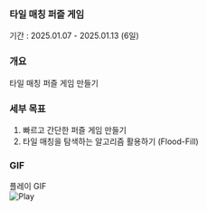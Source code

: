 ### 타일 매칭 퍼즐 게임

기간 : 2025.01.07 - 2025.01.13 (6일)

### 개요
타일 매칭 퍼즐 게임 만들기

### 세부 목표
1. 빠르고 간단한 퍼즐 게임 만들기
2. 타일 매칭을 탐색하는 알고리즘 활용하기 (Flood-Fill)

### GIF
플레이 GIF  
![Play](https://github.com/user-attachments/assets/84986f8d-09ee-4785-a23c-ad140c717a99)
